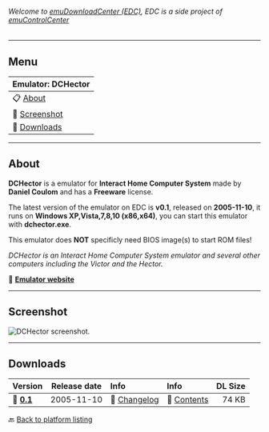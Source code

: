###### Welcome to [emuDownloadCenter (EDC)](https://github.com/PhoenixInteractiveNL/emuDownloadCenter/wiki/), EDC is a side project of [emuControlCenter](https://github.com/PhoenixInteractiveNL/emuControlCenter/wiki/)
***
## Menu
| **Emulator: DCHector** |
|:---------|
| :clipboard: [About](#about) |
| :sunrise: [Screenshot](#screenshot) |
| :floppy_disk: [Downloads](#downloads) |
***
## About
**DCHector** is a emulator for **Interact Home Computer System** made by **Daniel Coulom** and has a **Freeware** license.

The latest version of the emulator on EDC is **v0.1**, released on **2005-11-10**, it runs on **Windows XP,Vista,7,8,10 (x86,x64)**, you can start this emulator with **dchector.exe**.

This emulator does **NOT** specificly need BIOS image(s) to start ROM files!

_DCHector is an Interact Home Computer System emulator and several other computers including the Victor and the Hector._

:link: [**Emulator website**](http://dchector.free.fr)
***
## Screenshot
![](https://raw.githubusercontent.com/PhoenixInteractiveNL/emuDownloadCenter/master/hooks/dchector/screen.jpg "DCHector screenshot.")
***
## Downloads
| Version  | Release date  | Info       | Info       | DL Size    |
|:---------|:-------------:|:-----------|:-----------|-----------:|
| :floppy_disk: [**0.1**](https://github.com/PhoenixInteractiveNL/edc-repo0003/raw/master/dchector/0.1.7z) | 2005-11-10 | :page_facing_up: [Changelog](https://github.com/PhoenixInteractiveNL/edc-repo0003/blob/master/dchector/0.1_changelog.txt) | :mag_right: [Contents](https://github.com/PhoenixInteractiveNL/edc-repo0003/blob/master/dchector/0.1_contents.txt) | 74 KB |

:back: [Back to platform listing](https://github.com/PhoenixInteractiveNL/emuDownloadCenter/wiki/EDC-Platform-List)
